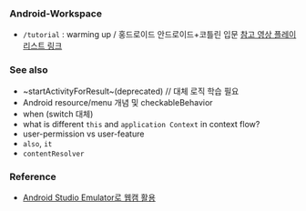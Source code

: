 ### Android-Workspace
- `/tutorial` : warming up / 홍드로이드 안드로이드+코틀린 입문 [참고 영상 플레이리스트 링크](https://www.youtube.com/watch?v=IaXhn_I_ziY&list=PLC51MBz7PMywN2GJ53aF0UO5fnHGjW35a)


### See also
- ~startActivityForResult~(deprecated) // 대체 로직 학습 필요
- Android resource/menu 개념 및 checkableBehavior
- when (switch 대체)
- what is different `this` and `application Context` in context flow?
- user-permission vs user-feature
- `also`, `it`
- `contentResolver`

### Reference
- [Android Studio Emulator로 웹캠 활용](https://stackoverflow.com/questions/2884620/using-camera-in-the-android-emulator)
